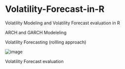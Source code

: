 # Volatility-Forecast-in-R
Volatility Modeling and Volatility Forecast evaluation in R

ARCH and GARCH Modeleling

Volatility Forecasting (rollling approach)

![image](https://user-images.githubusercontent.com/77374087/133308479-959c9440-3e83-481e-bd5e-014b564b9161.png)



Volatility Forecast evaluation 
